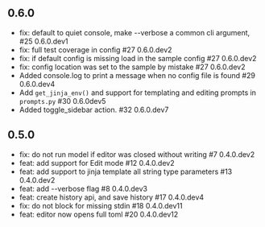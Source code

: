 ## 0.6.0

- fix: default to quiet console, make --verbose a common cli argument, #25 0.6.0.dev1
- fix: full test coverage in config #27 0.6.0.dev2
- fix: if default config is missing load in the sample config #27 0.6.0.dev2
- fix: config location was set to the sample by mistake #27 0.6.0.dev2
- Added console.log to print a message when no config file is
  found #29 0.6.0.dev4
- Add `get_jinja_env()` and support for templating and editing prompts in
  `prompts.py` #30 0.6.0dev5
- Added toggle_sidebar action. #32 0.6.0.dev7

## 0.5.0

- fix: do not run model if editor was closed without writing #7 0.4.0.dev2
- feat: add support for Edit mode #12 0.4.0.dev2
- feat: add support to jinja template all string type parameters #13 0.4.0.dev2
- feat: add --verbose flag #8 0.4.0.dev3
- feat: create history api, and save history #17 0.4.0.dev4
- fix: do not block for missing stdin #18 0.4.0.dev11
- feat: editor now opens full toml #20 0.4.0.dev12
